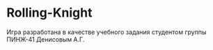 # Rolling-Knight
Игра разработана в качестве учебного задания студентом группы ПИНЖ-41 Денисовым А.Г.